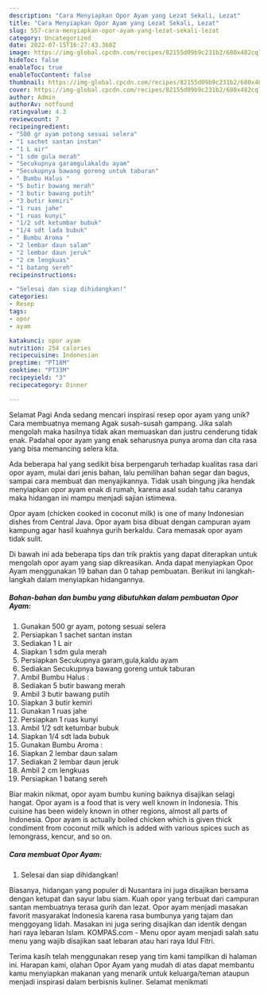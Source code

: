 ```yaml
---
description: "Cara Menyiapkan Opor Ayam yang Lezat Sekali, Lezat"
title: "Cara Menyiapkan Opor Ayam yang Lezat Sekali, Lezat"
slug: 557-cara-menyiapkan-opor-ayam-yang-lezat-sekali-lezat
category: Uncategorized
date: 2022-07-15T16:27:43.360Z
image: https://img-global.cpcdn.com/recipes/82155d09b9c231b2/680x482cq70/opor-ayam-foto-resep-utama.jpg
hideToc: false
enableToc: true
enableTocContent: false
thumbnail: https://img-global.cpcdn.com/recipes/82155d09b9c231b2/680x482cq70/opor-ayam-foto-resep-utama.jpg
cover: https://img-global.cpcdn.com/recipes/82155d09b9c231b2/680x482cq70/opor-ayam-foto-resep-utama.jpg
author: Admin
authorAv: notfound
ratingvalue: 4.3
reviewcount: 7
recipeingredient:
- "500 gr ayam potong sesuai selera"
- "1 sachet santan instan"
- "1 L air"
- "1 sdm gula merah"
- "Secukupnya garamgulakaldu ayam"
- "Secukupnya bawang goreng untuk taburan"
- " Bumbu Halus "
- "5 butir bawang merah"
- "3 butir bawang putih"
- "3 butir kemiri"
- "1 ruas jahe"
- "1 ruas kunyi"
- "1/2 sdt ketumbar bubuk"
- "1/4 sdt lada bubuk"
- " Bumbu Aroma "
- "2 lembar daun salam"
- "2 lembar daun jeruk"
- "2 cm lengkuas"
- "1 batang sereh"
recipeinstructions:

- "Selesai dan siap dihidangkan!"
categories:
- Resep
tags:
- opor
- ayam

katakunci: opor ayam 
nutrition: 254 calories
recipecuisine: Indonesian
preptime: "PT18M"
cooktime: "PT33M"
recipeyield: "3"
recipecategory: Dinner

---
```



Selamat Pagi Anda sedang mencari inspirasi resep opor ayam yang unik? Cara membuatnya memang Agak susah-susah gampang. Jika salah mengolah maka hasilnya tidak akan memuaskan dan justru cenderung tidak enak. Padahal opor ayam yang enak seharusnya punya aroma dan cita rasa yang bisa memancing selera kita.


Ada beberapa hal yang sedikit bisa berpengaruh terhadap kualitas rasa dari opor ayam, mulai dari jenis bahan, lalu pemilihan bahan segar dan bagus, sampai cara membuat dan menyajikannya. Tidak usah bingung jika hendak menyiapkan opor ayam enak di rumah, karena asal sudah tahu caranya maka hidangan ini mampu menjadi sajian istimewa.

Opor ayam (chicken cooked in coconut milk) is one of many Indonesian dishes from Central Java. Opor ayam bisa dibuat dengan campuran ayam kampung agar hasil kuahnya gurih berkaldu. Cara memasak opor ayam tidak sulit.


Di bawah ini ada beberapa tips dan trik praktis yang dapat diterapkan untuk mengolah opor ayam yang siap dikreasikan. Anda dapat menyiapkan Opor Ayam menggunakan 19 bahan dan 0 tahap pembuatan. Berikut ini langkah-langkah dalam menyiapkan hidangannya.

<!--inarticleads1-->

##### Bahan-bahan dan bumbu yang dibutuhkan dalam pembuatan Opor Ayam:

1. Gunakan 500 gr ayam, potong sesuai selera
1. Persiapkan 1 sachet santan instan
1. Sediakan 1 L air
1. Siapkan 1 sdm gula merah
1. Persiapkan Secukupnya garam,gula,kaldu ayam
1. Sediakan Secukupnya bawang goreng untuk taburan
1. Ambil  Bumbu Halus :
1. Sediakan 5 butir bawang merah
1. Ambil 3 butir bawang putih
1. Siapkan 3 butir kemiri
1. Gunakan 1 ruas jahe
1. Persiapkan 1 ruas kunyi
1. Ambil 1/2 sdt ketumbar bubuk
1. Siapkan 1/4 sdt lada bubuk
1. Gunakan  Bumbu Aroma :
1. Siapkan 2 lembar daun salam
1. Sediakan 2 lembar daun jeruk
1. Ambil 2 cm lengkuas
1. Persiapkan 1 batang sereh


Biar makin nikmat, opor ayam bumbu kuning baiknya disajikan selagi hangat. Opor ayam is a food that is very well known in Indonesia. This cuisine has been widely known in other regions, almost all parts of Indonesia. Opor ayam is actually boiled chicken which is given thick condiment from coconut milk which is added with various spices such as lemongrass, kencur, and so on. 

<!--inarticleads2-->

##### Cara membuat Opor Ayam:


1. Selesai dan siap dihidangkan!

Biasanya, hidangan yang populer di Nusantara ini juga disajikan bersama dengan ketupat dan sayur labu siam. Kuah opor yang terbuat dari campuran santan membuatnya terasa gurih dan lezat. Opor ayam menjadi masakan favorit masyarakat Indonesia karena rasa bumbunya yang tajam dan menggoyang lidah. Masakan ini juga sering disajikan dan identik dengan hari raya lebaran Islam. KOMPAS.com - Menu opor ayam menjadi salah satu menu yang wajib disajikan saat lebaran atau hari raya Idul Fitri. 

Terima kasih telah menggunakan resep yang tim kami tampilkan di halaman ini. Harapan kami, olahan Opor Ayam yang mudah di atas dapat membantu kamu menyiapkan makanan yang menarik untuk keluarga/teman ataupun menjadi inspirasi dalam berbisnis kuliner. Selamat menikmati
